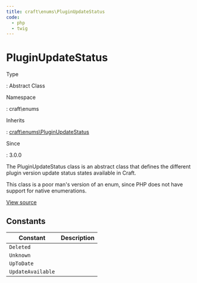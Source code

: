 ```yaml
---
title: craft\enums\PluginUpdateStatus
code:
  - php
  - twig
---
```


# PluginUpdateStatus

Type

:   Abstract Class

Namespace

:   craft\enums

Inherits

:   [craft\enums\PluginUpdateStatus](craft-enums-pluginupdatestatus.md)

Since

:   3.0.0



The PluginUpdateStatus class is an abstract class that defines the different plugin version update status
states available in Craft.

This class is a poor man's version of an enum, since PHP does not have support for native enumerations.



[View source](https://github.com/craftcms/cms/blob/master/src/enums/PluginUpdateStatus.php)










## Constants

| Constant          | Description
| ----------------- | -----------
| `Deleted`         |
| `Unknown`         |
| `UpToDate`        |
| `UpdateAvailable` |



